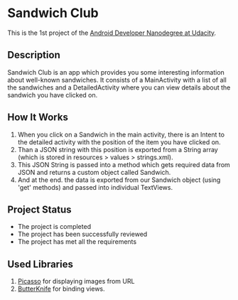 # Sandwich Club
This is the 1st project of the [Android Developer Nanodegree at Udacity](https://eu.udacity.com/course/android-developer-nanodegree-by-google--nd801).
## Description
Sandwich Club is an app which provides you some interesting information about well-known sandwiches. It consists of a MainActivity with a list of all the sandwiches and a DetailedActivity where you can view details about the sandwich you have clicked on.
## How It Works


1. When you click on a Sandwich in the main activity, there is an Intent to the detailed activity with the position of the item you have clicked on.
2. Than a JSON string with this position is exported from a String array (which is stored in resources > values > strings.xml).
3. This JSON String is passed into a method which gets required data from JSON and returns a custom object called Sandwich.
4. And at the end. the data is exported from our Sandwich object (using 'get' methods) and passed into individual TextViews.
## Project Status
 - The project is completed
 - The project has been successfully reviewed
 - The project has met all the requirements
## Used Libraries
1. [Picasso](http://square.github.io/picasso/) for displaying images from URL
2. [ButterKnife](https://github.com/JakeWharton/butterknife) for binding views.
